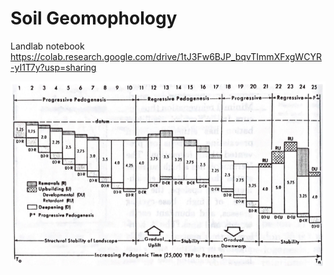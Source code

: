 # Soil Geomophology



Landlab notebook <https://colab.research.google.com/drive/1tJ3Fw6BJP_bqvTImmXFxgWCYR-yI1T7y?usp=sharing>

![From Johnson and Watson-Stegner (1987)](images/clipboard-152616148.png)
